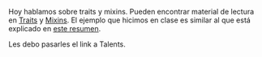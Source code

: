 Hoy hablamos sobre traits y mixins. Pueden encontrar material de lectura en [Traits](conceptos-traits) y [Mixins](conceptos-mixins).
El ejemplo que hicimos en clase es similar al que está explicado en [este resumen](unsam-bitacoras-2011-clase4-5deabrilde2011).


Les debo pasarles el link a Talents.